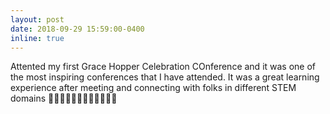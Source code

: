 ```yaml
---
layout: post
date: 2018-09-29 15:59:00-0400
inline: true
---
```


Attented my first Grace Hopper Celebration COnference and it was one of the most inspiring conferences that I have attended. It was a great learning experience after meeting and connecting with folks in different STEM domains 🦸‍♀️👩‍🔬👩‍🏫👩‍💼👩‍🚀👩‍💻